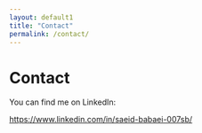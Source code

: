 ```yaml
---
layout: default1
title: "Contact"
permalink: /contact/
---
```


# Contact
You can find me on LinkedIn:

https://www.linkedin.com/in/saeid-babaei-007sb/
